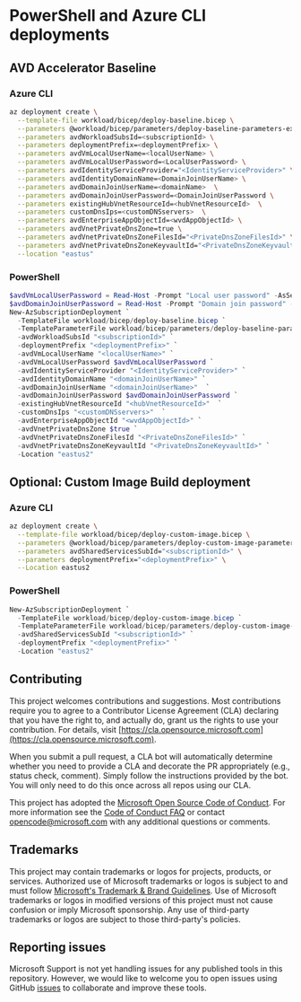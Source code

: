 # PowerShell and Azure CLI deployments

## AVD Accelerator Baseline

### Azure CLI

```bash
az deployment create \
  --template-file workload/bicep/deploy-baseline.bicep \
  --parameters @workload/bicep/parameters/deploy-baseline-parameters-example.json \
  --parameters avdWorkloadSubsId=<subscriptionId> \
  --parameters deploymentPrefix=<deploymentPrefix> \
  --parameters avdVmLocalUserName=<localUserName> \
  --parameters avdVmLocalUserPassword=<LocalUserPassword> \
  --parameters avdIdentityServiceProvider="<IdentityServiceProvider>" \
  --parameters avdIdentityDomainName=<DomainJoinUserName> \
  --parameters avdDomainJoinUserName=<domainName>  \
  --parameters avdDomainJoinUserPassword=<DomainJoinUserPassword \
  --parameters existingHubVnetResourceId=<hubVnetResourceId>  \
  --parameters customDnsIps=<customDNSservers>  \
  --parameters avdEnterpriseAppObjectId=<wvdAppObjectId> \
  --parameters avdVnetPrivateDnsZone=true \
  --parameters avdVnetPrivateDnsZoneFilesId="<PrivateDnsZoneFilesId>" \
  --parameters avdVnetPrivateDnsZoneKeyvaultId="<PrivateDnsZoneKeyvaultId>" \
  --location "eastus"
```

### PowerShell

```powershell
$avdVmLocalUserPassword = Read-Host -Prompt "Local user password" -AsSecureString
$avdDomainJoinUserPassword = Read-Host -Prompt "Domain join password" -AsSecureString
New-AzSubscriptionDeployment `
  -TemplateFile workload/bicep/deploy-baseline.bicep `
  -TemplateParameterFile workload/bicep/parameters/deploy-baseline-parameters-example.json `
  -avdWorkloadSubsId "<subscriptionId>" `
  -deploymentPrefix "<deploymentPrefix>" `
  -avdVmLocalUserName "<localUserName>" `
  -avdVmLocalUserPassword $avdVmLocalUserPassword `
  -avdIdentityServiceProvider "<IdentityServiceProvider>" `
  -avdIdentityDomainName "<domainJoinUserName>" `
  -avdDomainJoinUserName "<domainJoinUserName>"  `
  -avdDomainJoinUserPassword $avdDomainJoinUserPassword `
  -existingHubVnetResourceId "<hubVnetResourceId>"  `
  -customDnsIps "<customDNSservers>"  `
  -avdEnterpriseAppObjectId "<wvdAppObjectId>" `
  -avdVnetPrivateDnsZone $true `
  -avdVnetPrivateDnsZoneFilesId "<PrivateDnsZoneFilesId>" `
  -avdVnetPrivateDnsZoneKeyvaultId "<PrivateDnsZoneKeyvaultId>" `
  -Location "eastus2"
```

## Optional: Custom Image Build deployment

### Azure CLI

```bash
az deployment create \
  --template-file workload/bicep/deploy-custom-image.bicep \
  --parameters @workload/bicep/parameters/deploy-custom-image-parameters-example.json \
  --parameters avdSharedServicesSubId="<subscriptionId>" \
  --parameters deploymentPrefix="<deploymentPrefix>" \
  --Location eastus2
```

### PowerShell

```powershell
New-AzSubscriptionDeployment `
  -TemplateFile workload/bicep/deploy-custom-image.bicep `
  -TemplateParameterFile workload/bicep/parameters/deploy-custom-image-parameters-example.json `
  -avdSharedServicesSubId "<subscriptionId>" `
  -deploymentPrefix "<deploymentPrefix>" `
  -Location "eastus2"
```

## Contributing

This project welcomes contributions and suggestions.  Most contributions require you to agree to a
Contributor License Agreement (CLA) declaring that you have the right to, and actually do, grant us
the rights to use your contribution. For details, visit [https://cla.opensource.microsoft.com](https://cla.opensource.microsoft.com).

When you submit a pull request, a CLA bot will automatically determine whether you need to provide
a CLA and decorate the PR appropriately (e.g., status check, comment). Simply follow the instructions
provided by the bot. You will only need to do this once across all repos using our CLA.

This project has adopted the [Microsoft Open Source Code of Conduct](https://opensource.microsoft.com/codeofconduct/).
For more information see the [Code of Conduct FAQ](https://opensource.microsoft.com/codeofconduct/faq/) or
contact [opencode@microsoft.com](mailto:opencode@microsoft.com) with any additional questions or comments.

## Trademarks

This project may contain trademarks or logos for projects, products, or services. Authorized use of Microsoft
trademarks or logos is subject to and must follow
[Microsoft's Trademark & Brand Guidelines](https://www.microsoft.com/legal/intellectualproperty/trademarks).
Use of Microsoft trademarks or logos in modified versions of this project must not cause confusion or imply Microsoft sponsorship.
Any use of third-party trademarks or logos are subject to those third-party's policies.

## Reporting issues

Microsoft Support is not yet handling issues for any published tools in this repository. However, we would like to welcome you to open issues using GitHub [issues](https://github.com/Azure/avdaccelerator/issues) to collaborate and improve these tools.